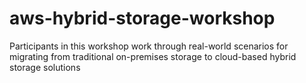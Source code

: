 # aws-hybrid-storage-workshop
Participants in this workshop work through real-world scenarios for migrating from traditional on-premises storage to cloud-based hybrid storage solutions

